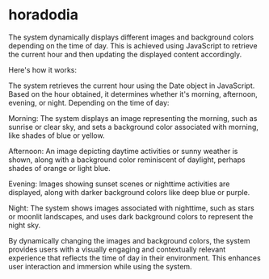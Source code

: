 # horadodia
The system dynamically displays different images and background colors depending on the time of day.
This is achieved using JavaScript to retrieve the current hour and then updating the displayed content accordingly.

Here's how it works:

The system retrieves the current hour using the Date object in JavaScript.
Based on the hour obtained, it determines whether it's morning, afternoon, evening, or night.
Depending on the time of day:

Morning: The system displays an image representing the morning, such as sunrise or clear sky, and sets a background color associated with morning, like shades of blue or yellow.

Afternoon: An image depicting daytime activities or sunny weather is shown, along with a background color reminiscent of daylight, perhaps shades of orange or light blue.

Evening: Images showing sunset scenes or nighttime activities are displayed, along with darker background colors like deep blue or purple.

Night: The system shows images associated with nighttime, such as stars or moonlit landscapes, and uses dark background colors to represent the night sky.

By dynamically changing the images and background colors, the system provides users with a visually engaging and contextually relevant experience that reflects the time of day in their environment. This enhances user interaction and immersion while using the system.
